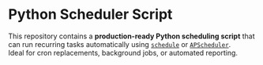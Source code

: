 # Python Scheduler Script

This repository contains a **production-ready Python scheduling script** that can run recurring tasks automatically using [`schedule`](https://pypi.org/project/schedule/) or [`APScheduler`](https://apscheduler.readthedocs.io/).  
Ideal for cron replacements, background jobs, or automated reporting.
